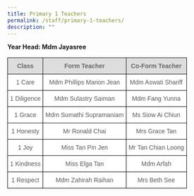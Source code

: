 ```yaml
---
title: Primary 1 Teachers
permalink: /staff/primary-1-teachers/
description: ""
---
```

**Year Head: Mdm Jayasree**

<style type="text/css">
.tg  {border-collapse:collapse;border-spacing:0;}
.tg td{border-color:black;border-style:solid;border-width:1px;font-family:Arial, sans-serif;font-size:14px;
  overflow:hidden;padding:10px 5px;word-break:normal;}
.tg th{border-color:black;border-style:solid;border-width:1px;font-family:Arial, sans-serif;font-size:14px;
  font-weight:normal;overflow:hidden;padding:10px 5px;word-break:normal;}
.tg .tg-imuo{background-color:#FFF;color:#58595B;text-align:center;vertical-align:top}
.tg .tg-feqv{background-color:#DDD;color:#666;font-weight:bold;text-align:center;vertical-align:middle}
.tg .tg-a6j4{background-color:#FFF;color:#58595B;text-align:center;vertical-align:middle}
</style>
<table class="tg">
<tbody>
  <tr>
    <td class="tg-feqv"><span style="color:#666;background-color:#DDD">Class</span></td>
    <td class="tg-feqv"><span style="color:#666;background-color:#DDD">Form Teacher</span></td>
    <td class="tg-feqv"><span style="color:#666;background-color:#DDD">Co-Form Teacher</span></td>
  </tr>
  <tr>
    <td class="tg-imuo">1 Care</td>
    <td class="tg-imuo">Mdm Phillips Marion Jean</td>
    <td class="tg-a6j4">Mdm Aswati Shariff<br></td>
  </tr>
  <tr>
    <td class="tg-imuo">1 Diligence</td>
    <td class="tg-imuo">Mdm Sulastry Saiman</td>
    <td class="tg-a6j4">Mdm Fang Yunna<br></td>
  </tr>
  <tr>
    <td class="tg-imuo">1 Grace</td>
    <td class="tg-imuo">Mdm Sumathi Supramaniam</td>
    <td class="tg-a6j4">Ms Siow Ai Chiun</td>
  </tr>
  <tr>
    <td class="tg-imuo">1 Honesty</td>
    <td class="tg-imuo">Mr Ronald Chai</td>
    <td class="tg-imuo"><span style="background-color:initial">Mrs Grace Tan</span></td>
  </tr>
  <tr>
    <td class="tg-imuo">1 Joy</td>
    <td class="tg-imuo">Miss Tan Pin Jen<br></td>
    <td class="tg-a6j4">Mr Tan Chian Loong</td>
  </tr>
  <tr>
    <td class="tg-imuo">1 Kindness</td>
    <td class="tg-imuo">Miss Elga Tan</td>
    <td class="tg-a6j4">Mdm Arfah</td>
  </tr>
  <tr>
    <td class="tg-a6j4">1 Respect </td>
    <td class="tg-a6j4"> Mdm Zahirah Raihan</td>
    <td class="tg-a6j4">Mrs Beth See</td>
  </tr>
</tbody>
</table>